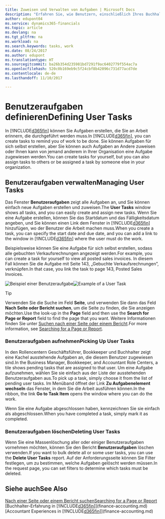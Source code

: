 ```yaml
---
title: Zuweisen und Verwalten von Aufgaben | Microsoft Docs
description: "Erfahren Sie, wie Benutzern, einschließlich Ihres Buchhalters, Aufgaben in Dynamics 365 Business edition zugewiesen werden"
author: edupont04
ms.service: dynamics365-financials
ms.topic: article
ms.devlang: na
ms.tgt_pltfrm: na
ms.workload: na
ms.search.keywords: tasks, work
ms.date: 08/24/2017
ms.author: edupont
ms.translationtype: HT
ms.sourcegitcommit: ba26b354d235981bd7291f9ac6402779f554ac7a
ms.openlocfilehash: 520c0b169eb9c5f24cbf8b42096c731d77acd7de
ms.contentlocale: de-de
ms.lasthandoff: 11/10/2017

---
```

# <a name="defining-user-tasks"></a><span data-ttu-id="f341d-103">Benutzeraufgaben definieren</span><span class="sxs-lookup"><span data-stu-id="f341d-103">Defining User Tasks</span></span>
<span data-ttu-id="f341d-104">In [!INCLUDE[d365fin](includes/d365fin_md.md)] können Sie Aufgaben erstellen, die Sie an Arbeit erinnern, die durchgeführt werden muss.</span><span class="sxs-lookup"><span data-stu-id="f341d-104">In [!INCLUDE[d365fin](includes/d365fin_md.md)], you can create tasks to remind you of work to be done.</span></span> <span data-ttu-id="f341d-105">Sie können Aufgaben für sich selbst erstellen, aber Sie können auch Aufgaben an Andere zuweisen oder Ihnen kann von jemand anderem in Ihrer Organisation eine Aufgabe zugewiesen werden.</span><span class="sxs-lookup"><span data-stu-id="f341d-105">You can create tasks for yourself, but you can also assign tasks to others or be assigned a task by someone else in your organization.</span></span>  

## <a name="managing-user-tasks"></a><span data-ttu-id="f341d-106">Benutzeraufgaben verwalten</span><span class="sxs-lookup"><span data-stu-id="f341d-106">Managing User Tasks</span></span>
<span data-ttu-id="f341d-107">Das Fenster **Benutzeraufgaben** zeigt alle Aufgaben an, und Sie können einfach neue Aufgaben erstellen und zuweisen.</span><span class="sxs-lookup"><span data-stu-id="f341d-107">The **User Tasks** window shows all tasks, and you can easily create and assign new tasks.</span></span> <span data-ttu-id="f341d-108">Wenn Sie eine Aufgabe erstellen, können Sie das Startdatum und das Fälligkeitsdatum angeben, und Sie können einen Link dem Fenster in [!INCLUDE[d365fin](includes/d365fin_md.md)] hinzufügen, wo der Benutzer die Arbeit machen muss.</span><span class="sxs-lookup"><span data-stu-id="f341d-108">When you create a task, you can specify the start date and due date, and you can add a link to the window in [!INCLUDE[d365fin](includes/d365fin_md.md)] where the user must do the work.</span></span>  

<span data-ttu-id="f341d-109">Beispielsweise können Sie eine Aufgabe für sich selbst erstellen, sodass alle gebuchten Verkaufsrechnungen angezeigt werden.</span><span class="sxs-lookup"><span data-stu-id="f341d-109">For example, you can create a task for yourself to view all posted sales invoices.</span></span> <span data-ttu-id="f341d-110">In diesem Fall können Sie die Aufgabe mit Seite 143, „Gebuchte Verkaufsrechnungen”, verknüpfen.</span><span class="sxs-lookup"><span data-stu-id="f341d-110">In that case, you link the task to page 143, Posted Sales Invoices.</span></span>  

<span data-ttu-id="f341d-111">![Beispiel einer Benutzeraufgabe](media/across-user-tasks/sample-user-task.png "Beispiel einer Benutzeraufgabe")</span><span class="sxs-lookup"><span data-stu-id="f341d-111">![Example of a User Task](media/across-user-tasks/sample-user-task.png "Example of a user task")</span></span>

> [!TIP]  
>  <span data-ttu-id="f341d-112">Verwenden Sie die Suche im Feld **Seite**, und verwenden Sie dann das Feld **Nach Seite oder Bericht suchen**, um die Seite zu finden, die Sie anzeigen möchten.</span><span class="sxs-lookup"><span data-stu-id="f341d-112">Use the look-up in the **Page** field and then use the **Search for Page or Report** field to find the page that you want.</span></span> <span data-ttu-id="f341d-113">Weitere Informationen finden Sie unter [Suchen nach einer Seite oder einem Bericht](ui-search.md).</span><span class="sxs-lookup"><span data-stu-id="f341d-113">For more information, see [Searching for a Page or Report](ui-search.md).</span></span>  

### <a name="picking-up-user-tasks"></a><span data-ttu-id="f341d-114">Benutzeraufgaben aufnehmen</span><span class="sxs-lookup"><span data-stu-id="f341d-114">Picking Up User Tasks</span></span>
<span data-ttu-id="f341d-115">In den Rollencentern Geschäftsführer, Bookkeeper und Buchhalter zeigt eine Kachel ausstehende Aufgaben an, die diesem Benutzer zugewiesen sind.</span><span class="sxs-lookup"><span data-stu-id="f341d-115">In the Business Manager, Bookkeeper, and Accountant Role Centers, a tile shows pending tasks that are assigned to that user.</span></span> <span data-ttu-id="f341d-116">Um eine Aufgabe aufzunehmen, wählen Sie sie einfach aus der Liste der ausstehenden Benutzeraufgaben aus.</span><span class="sxs-lookup"><span data-stu-id="f341d-116">To pick up a task, simply choose it from the list of pending user tasks.</span></span> <span data-ttu-id="f341d-117">Im Menüband öffnet der Link **Zu Aufgabenelement wechseln** das Fenster, in dem Sie die Arbeit ausführen können.</span><span class="sxs-lookup"><span data-stu-id="f341d-117">In the ribbon, the link **Go to Task Item** opens the window where you can do the work.</span></span>  

<span data-ttu-id="f341d-118">Wenn Sie eine Aufgabe abgeschlossen haben, kennzeichnen Sie sie einfach als abgeschlossen.</span><span class="sxs-lookup"><span data-stu-id="f341d-118">When you have completed a task, simply mark it as completed.</span></span>  

### <a name="deleting-user-tasks"></a><span data-ttu-id="f341d-119">Benutzeraufgaben löschen</span><span class="sxs-lookup"><span data-stu-id="f341d-119">Deleting User Tasks</span></span>
<span data-ttu-id="f341d-120">Wenn Sie eine Massenlöschung aller oder einiger Benutzeraufgaben vornehmen möchten, können Sie den Bericht **Benutzeraufgaben** löschen verwenden.</span><span class="sxs-lookup"><span data-stu-id="f341d-120">If you want to bulk delete all or some user tasks, you can use the **Delete User Tasks** report.</span></span> <span data-ttu-id="f341d-121">Auf der Anforderungsseite können Sie Filter festlegen, um zu bestimmen, welche Aufgaben gelöscht werden müssen.</span><span class="sxs-lookup"><span data-stu-id="f341d-121">In the request page, you can set filters to determine which tasks must be deleted.</span></span>  

## <a name="see-also"></a><span data-ttu-id="f341d-122">Siehe auch</span><span class="sxs-lookup"><span data-stu-id="f341d-122">See Also</span></span>
[<span data-ttu-id="f341d-123">Nach einer Seite oder einem Bericht suchen</span><span class="sxs-lookup"><span data-stu-id="f341d-123">Searching for a Page or Report</span></span>](ui-search.md)  
<span data-ttu-id="f341d-124">[Buchhalter-Erfahrung in [!INCLUDE[d365fin](includes/d365fin_md.md)]](finance-accounting.md)</span><span class="sxs-lookup"><span data-stu-id="f341d-124">[Accountant Experiences in [!INCLUDE[d365fin](includes/d365fin_md.md)]](finance-accounting.md)</span></span>  

